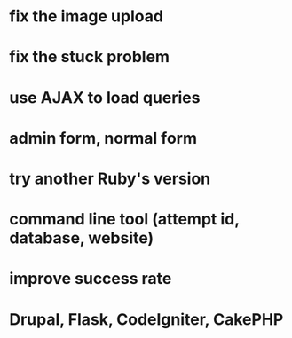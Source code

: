# fix the image upload
# fix the stuck problem
# use AJAX to load queries
# admin form, normal form
# try another Ruby's version
# command line tool (attempt id, database, website)
# improve success rate
# Drupal, Flask, CodeIgniter, CakePHP
